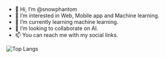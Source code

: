 - 👋 Hi, I’m @snowphantom
- 👀 I’m interested in Web, Mobile app and Machine learning.
- 🌱 I’m currently learning machine learning.
- 💞️ I’m looking to collaborate on AI.
- 📫 You can reach me with my social links.

![Top Langs](https://github-readme-stats.vercel.app/api/top-langs/?username=snowphantom&theme=tokyonight&langs_count=8&layout=compact)
